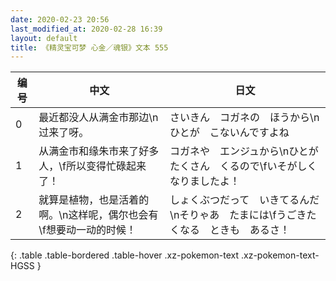 ```yaml
---
date: 2020-02-23 20:56
last_modified_at: 2020-02-28 16:39
layout: default
title: 《精灵宝可梦 心金／魂银》文本 555
---
```

| 编号 | 中文 | 日文 |
| ---- | ---- | ---- |
| 0 | 最近都没人从满金市那边\n过来了呀。 | さいきん　コガネの　ほうから\nひとが　こないんですよね |
| 1 | 从满金市和缘朱市来了好多人，\f所以变得忙碌起来了！ | コガネや　エンジュから\nひとが　たくさん　くるので\fいそがしく　なりましたよ！ |
| 2 | 就算是植物，也是活着的啊。\n这样呢，偶尔也会有\f想要动一动的时候！ | しょくぶつだって　いきてるんだ\nそりゃあ　たまには\fうごきたくなる　ときも　あるさ！ |
{: .table .table-bordered .table-hover .xz-pokemon-text .xz-pokemon-text-HGSS }